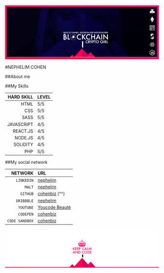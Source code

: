 ![Cover](https://github.com/cohenbiz/cohenbiz/blob/master/githubReadmeHeader.png)

#NEPHELIM COHEN

##About me



##My Skills

|HARD SKILL|LEVEL|
|---:|---|
|HTML|5/5|
|CSS|5/5|
|SASS|5/5
|JAVASCRIPT|4/5|
|REACT.JS|4/5|
|NODE.JS|4/5|
|SOLIDITY|4/5|
|PHP|5/5|

<!-- ##My Certification-->

##My social network

|NETWORK|URL|
|---:|:---|
|`LINKEDIN`|[nephelim](https://www.linkedin.com/in/nephelim/)|
|`MALT`|[nephelim](https://www.malt.fr/profile/nephelim)|
|`GITHUB`|[cohenbiz](https://https://github.com/cohenbiz/) (^^)|
|`DRIBBBLE`|[nephelim](https://dribbble.com/nephelim)|
|`YOUTUBE`|[Youcode Beauté](https://www.youtube.com/channel/UCDYekm8caMtdAad9ky-343g?sub_confirmation=1)|
|`CODEPEN`|[cohenbiz](https://codepen.io/cohenbiz)|
|`CODE SANDBOX`|[cohenbiz](https://codesandbox.io/u/cohenbiz)|


![Cover](https://github.com/cohenbiz/cohenbiz/blob/master/githubReadmeSkills.png)



